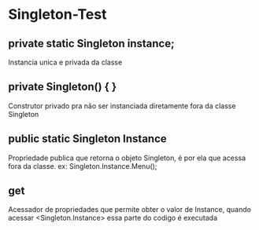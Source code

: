 # Singleton-Test

## private static Singleton instance;
Instancia unica e privada da classe

## private Singleton() { }
Construtor privado pra não ser instanciada diretamente fora da classe Singleton

## public static Singleton Instance
Propriedade publica que retorna o objeto Singleton, é por ela que acessa fora da classe. ex: Singleton.Instance.Menu(); 

## get
Acessador de propriedades que permite obter o valor de Instance, quando acessar <Singleton.Instance> essa parte do codigo é executada
